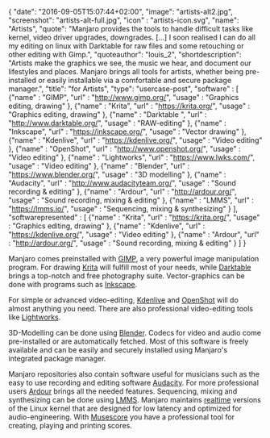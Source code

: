 {
  "date": "2016-09-05T15:07:44+02:00",
  "image": "artists-alt2.jpg",
  "screenshot": "artists-alt-full.jpg",
  "icon" : "artists-icon.svg",
  "name": "Artists",
  "quote": "Manjaro provides the tools to handle difficult tasks like kernel, video driver upgrades, downgrades. [...]  I soon realised I can do all my editing on linux with Darktable for raw files and some retouching or other editing with Gimp.",
  "quoteauthor": "louis_2",
  "shortdescription": "Artists make the graphics we see, the music we hear, and document our lifestyles and places. Manjaro brings all tools for artists, whether being pre-installed or easily installable via a comfortable and secure package manager.",
  "title": "for Artists",
  "type": "usercase-post",
  "software" : [
  {"name" : "GIMP", "url" : "http://www.gimp.org/", "usage" : "Graphics editing, drawing" },
  {"name" : "Krita", "url" : "https://krita.org/", "usage" : "Graphics editing, drawing" },
  {"name" : "Darktable ", "url" : "http://www.darktable.org/", "usage" : "RAW-editing" },
  {"name" : "Inkscape", "url" : "https://inkscape.org/", "usage" : "Vector drawing" },
  {"name" : "Kdenlive", "url" : "https://kdenlive.org/", "usage" : "Video editing" },
  {"name" : "OpenShot", "url" : "http://www.openshot.org/", "usage" : "Video editing" },
  {"name" : "Lightworks", "url" : "https://www.lwks.com/", "usage" : "Video editing" },
  {"name" : "Blender", "url" : "https://www.blender.org/", "usage" : "3D modelling" },
  {"name" : "Audacity", "url" : "http://www.audacityteam.org/", "usage" : "Sound recording & editing" },
  {"name" : "Ardour", "url" : "http://ardour.org/", "usage" : "Sound recording, mixing & editing" },
  {"name" : "LMMS", "url" : "https://lmms.io/", "usage" : "Sequencing, mixing & synthesizing" }
  ],
  "softwarepresented" : [
  {"name" : "Krita", "url" : "https://krita.org/", "usage" : "Graphics editing, drawing" },
  {"name" : "Kdenlive", "url" : "https://kdenlive.org/", "usage" : "Video editing" },
  {"name" : "Ardour", "url" : "http://ardour.org/", "usage" : "Sound recording, mixing & editing" }
  ]
}

Manjaro comes preinstalled with [GIMP](http://www.gimp.org/), a very powerful image manipulation program. For drawing [Krita](https://krita.org/) will fulfill most of your needs, while [Darktable](http://www.darktable.org/) brings a top-notch and free photography suite. Vector-graphics can be done with programs such as [Inkscape](https://inkscape.org/).

For simple or advanced video-editing, [Kdenlive](https://kdenlive.org/) and [OpenShot](http://www.openshot.org/) will do almost anything you need. There are also professional video-editing tools like [Lightworks](https://www.lwks.com/).

3D-Modelling can be done using [Blender](https://www.blender.org/). Codecs for video and audio come pre-installed or are automatically fetched. Most of this software is freely available and can be easily and securely installed using Manjaro's integrated package manager.

Manjaro repositories also contain software useful for musicians such as the easy to use recording and editing software [Audacity](http://www.audacityteam.org/). For more professional users [Ardour](http://ardour.org/) brings all the needed features. Sequencing, mixing and synthesizing can be done using [LMMS](https://lmms.io/). Manjaro maintains [realtime](https://forum.manjaro.org/t/a-realtime-kernel-for-manjaro/4066) versions of the Linux kernel that are designed for low latency and optimized for audio-engineering.
With [Musescore](https://musescore.com/) you have a professional tool for creating, playing and printing scores.
